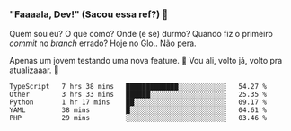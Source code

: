 ### "Faaaala, Dev!" (Sacou essa ref?) 👋

Quem sou eu? O que como? Onde (e se) durmo? Quando fiz o primeiro *commit* no *branch* errado?
Hoje no Glo.. Não pera.

Apenas um jovem testando uma nova feature. :musical_note: Vou ali, volto já, volto pra atualizaaar. :musical_note:

<!--
**Elyabe/Elyabe** is a ✨ _special_ ✨ repository because its `README.md` (this file) appears on your GitHub profile.

Here are some ideas to get you started:

- 🔭 I’m currently working on ...
- 🌱 I’m currently learning ...
- 👯 I’m looking to collaborate on ...
- 🤔 I’m looking for help with ...
- 💬 Ask me about ...
- 📫 How to reach me: ...
- 😄 Pronouns: ...
- ⚡ Fun fact: ...
-->

<!--START_SECTION:waka-->
```text
TypeScript   7 hrs 38 mins   █████████████░░░░░░░░░░░░   54.27 % 
Other        3 hrs 33 mins   ██████░░░░░░░░░░░░░░░░░░░   25.35 % 
Python       1 hr 17 mins    ██░░░░░░░░░░░░░░░░░░░░░░░   09.17 % 
YAML         38 mins         █░░░░░░░░░░░░░░░░░░░░░░░░   04.61 % 
PHP          29 mins         ░░░░░░░░░░░░░░░░░░░░░░░░░   03.46 %
```
<!--END_SECTION:waka-->
